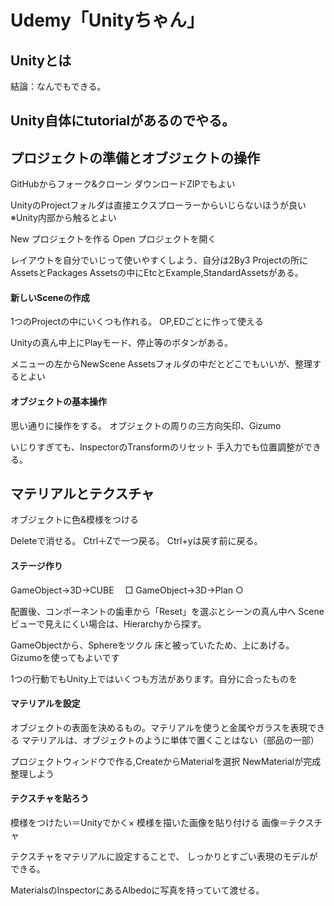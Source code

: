 # Udemy「Unityちゃん」

## Unityとは
結論：なんでもできる。

## Unity自体にtutorialがあるのでやる。

## プロジェクトの準備とオブジェクトの操作
GitHubからフォーク&クローン
ダウンロードZIPでもよい

UnityのProjectフォルダは直接エクスプローラーからいじらないほうが良い
※Unity内部から触るとよい

New  プロジェクトを作る
Open プロジェクトを開く

レイアウトを自分でいじって使いやすくしよう、自分は2By3
Projectの所にAssetsとPackages
Assetsの中にEtcとExample,StandardAssetsがある。

#### 新しいSceneの作成
1つのProjectの中にいくつも作れる。
OP,EDごとに作って使える

Unityの真ん中上にPlayモード、停止等のボタンがある。

メニューの左からNewScene
Assetsフォルダの中だとどこでもいいが、整理するとよい

#### オブジェクトの基本操作
思い通りに操作をする。
オブジェクトの周りの三方向矢印、Gizumo

いじりすぎても、InspectorのTransformのリセット
手入力でも位置調整ができる。

## マテリアルとテクスチャ
オブジェクトに色&模様をつける

Deleteで消せる。
Ctrl＋Zで一つ戻る。
Ctrl+yは戻す前に戻る。

#### ステージ作り
GameObject→3D→CUBE 　□
GameObject→3D→Plan   ○

配置後、コンポーネントの歯車から「Reset」を選ぶとシーンの真ん中へ
Sceneビューで見えにくい場合は、Hierarchyから探す。

GameObjectから、Sphereをツクル
床と被っていたため、上にあげる。Gizumoを使ってもよいです

1つの行動でもUnity上ではいくつも方法があります。自分に合ったものを

#### マテリアルを設定
オブジェクトの表面を決めるもの。マテリアルを使うと金属やガラスを表現できる
マテリアルは、オブジェクトのように単体で置くことはない（部品の一部）

プロジェクトウィンドウで作る,CreateからMaterialを選択
NewMaterialが完成　整理しよう

#### テクスチャを貼ろう
模様をつけたい＝Unityでかく×
模様を描いた画像を貼り付ける
画像＝テクスチャ

テクスチャをマテリアルに設定することで、
しっかりとすごい表現のモデルができる。

MaterialsのInspectorにあるAlbedoに写真を持っていて渡せる。

